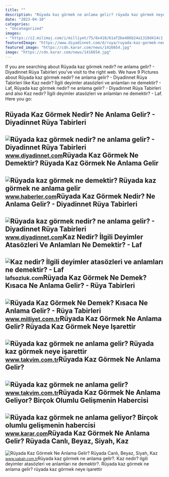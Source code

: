 ```yaml
---
title: ""
description: "Rüyada kaz görmek ne anlama gelir? rüyada kaz görmek neye işarettir"
date: "2023-04-10"
categories:
- "Uncategorized"
images:
- "https://i2.milimaj.com/i/milliyet/75/0x410/61af2be486b24a1310d414c1.jpg"
featuredImage: "https://www.diyadinnet.com/d/ruya/ruyada-kaz-gormek-nedir-ne-anlama-gelir-6116.jpg"
featured_image: "https://cdn.karar.com/news/1416654.jpg"
image: "https://cdn.karar.com/news/1416654.jpg"
---
```


If you are searching about Rüyada kaz görmek nedir? ne anlama gelir? - Diyadinnet Rüya Tabirleri you've visit to the right web. We have 9 Pictures about Rüyada kaz görmek nedir? ne anlama gelir? - Diyadinnet Rüya Tabirleri like Kaz nedir? İlgili deyimler atasözleri ve anlamları ne demektir? - Laf, Rüyada kaz görmek nedir? ne anlama gelir? - Diyadinnet Rüya Tabirleri and also Kaz nedir? İlgili deyimler atasözleri ve anlamları ne demektir? - Laf. Here you go:

Rüyada Kaz Görmek Nedir? Ne Anlama Gelir? - Diyadinnet Rüya Tabirleri
---------------------------------------------------------------------

 ![Rüyada kaz görmek nedir? ne anlama gelir? - Diyadinnet Rüya Tabirleri](https://www.diyadinnet.com/img/2015/10/beyaz-kaz.jpg) <small>www.diyadinnet.com</small>Rüyada Kaz Görmek Ne Demektir? Rüyada Kaz Görmek Ne Anlama Gelir
----------------------------------------------------------------

 ![Rüyada kaz görmek ne demektir? Rüyada kaz görmek ne anlama gelir](https://i.hbrcdn.com/haber/2021/07/26/ruyada-kaz-gormek-ne-demektir-ruyada-kaz-gormek-14287892_2419_amp.jpg) <small>www.haberler.com</small>Rüyada Kaz Görmek Nedir? Ne Anlama Gelir? - Diyadinnet Rüya Tabirleri
---------------------------------------------------------------------

 ![Rüyada kaz görmek nedir? ne anlama gelir? - Diyadinnet Rüya Tabirleri](https://www.diyadinnet.com/d/ruya/ruyada-kaz-gormek-nedir-ne-anlama-gelir-6116.jpg) <small>www.diyadinnet.com</small>Kaz Nedir? İlgili Deyimler Atasözleri Ve Anlamları Ne Demektir? - Laf
---------------------------------------------------------------------

 ![Kaz nedir? İlgili deyimler atasözleri ve anlamları ne demektir? - Laf](http://3.bp.blogspot.com/-sMAbpa618dk/VfoDq-UJozI/AAAAAAAAa7Q/SOTF8l97yqo/s1600/kaz.jpg) <small>lafsozluk.com</small>Rüyada Kaz Görmek Ne Demek? Kısaca Ne Anlama Gelir? - Rüya Tabirleri
--------------------------------------------------------------------

 ![Rüyada Kaz Görmek Ne Demek? Kısaca Ne Anlama Gelir? - Rüya Tabirleri](https://i2.milimaj.com/i/milliyet/75/0x410/61af2be486b24a1310d414c1.jpg) <small>www.milliyet.com.tr</small>Rüyada Kaz Görmek Ne Anlama Gelir? Rüyada Kaz Görmek Neye Işarettir
-------------------------------------------------------------------

 ![Rüyada kaz görmek ne anlama gelir? Rüyada kaz görmek neye işarettir](https://iatkv.tmgrup.com.tr/0a65fa/600/314/0/0/710/372?u=https:%2f%2fitkv.tmgrup.com.tr%2falbum%2f2022%2f01%2f18%2fruyada-kaz-gormek-ne-anlama-gelir-ruyada-kaz-gormek-neye-isarettir-ruyada-kaz-saldirmasinin-anlami-yorumu-nedi-1642510444415.jpg) <small>www.takvim.com.tr</small>Rüyada Kaz Görmek Ne Anlama Gelir?
----------------------------------

 ![Rüyada kaz görmek ne anlama gelir?](https://iatkv.tmgrup.com.tr/3d0500/616/321/0/233/1600/1067?u=https://itkv.tmgrup.com.tr/2019/05/29/1559113681070.jpg) <small>www.takvim.com.tr</small>Rüyada Kaz Görmek Ne Anlama Geliyor? Birçok Olumlu Gelişmenin Habercisi
-----------------------------------------------------------------------

 ![Rüyada kaz görmek ne anlama geliyor? Birçok olumlu gelişmenin habercisi](https://cdn.karar.com/news/1416654.jpg) <small>www.karar.com</small>Rüyada Kaz Görmek Ne Anlama Gelir? Rüyada Canlı, Beyaz, Siyah, Kaz
------------------------------------------------------------------

 ![Rüyada Kaz Görmek Ne Anlama Gelir? Rüyada Canlı, Beyaz, Siyah, Kaz](https://iasbh.tmgrup.com.tr/38f449/650/344/0/82/724/462?u=https://isbh.tmgrup.com.tr/sbh/2022/05/25/ruyada-kaz-gormek-ne-anlama-gelir-ruyada-canli-beyaz-siyah-kaz-surusu-gormek-kovalamak-anlami-1653459691879.jpg) <small>www.sabah.com.tr</small>Rüyada kaz görmek ne anlama gelir?. Kaz nedir? i̇lgili deyimler atasözleri ve anlamları ne demektir?. Rüyada kaz görmek ne anlama gelir? rüyada kaz görmek neye işarettir
